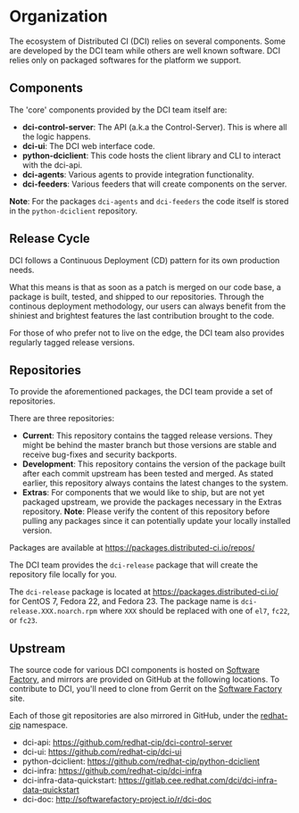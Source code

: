 # Organization

The ecosystem of Distributed CI (DCI) relies on several components. Some are developed by the DCI team while others are well known software. DCI relies only on packaged softwares for the platform we support.

## Components

The 'core' components provided by the DCI team itself are:

 * **dci-control-server**: The API (a.k.a the Control-Server). This is where all the logic happens.
 * **dci-ui**: The DCI web interface code.
 * **python-dciclient**: This code hosts the client library and CLI to interact with the dci-api.
 * **dci-agents**: Various agents to provide integration functionality.
 * **dci-feeders**: Various feeders that will create components on the server.

**Note**: For the packages `dci-agents` and `dci-feeders` the code itself is stored in the `python-dciclient` repository.

## Release Cycle

DCI follows a Continuous Deployment (CD) pattern for its own production needs.

What this means is that as soon as a patch is merged on our code base, a package is built, tested, and shipped to our repositories. Through the continous deployment methodology, our users can always benefit from the shiniest and brightest features the last contribution brought to the code.

For those of who prefer not to live on the edge, the DCI team also provides regularly tagged release versions.

## Repositories

To provide the aforementioned packages, the DCI team provide a set of repositories.

There are three repositories:

 * **Current**: This repository contains the tagged release versions. They might be behind the master branch but those versions are stable and receive bug-fixes and security backports.
 * **Development**: This repository contains the version of the package built after each commit upstream has been tested and merged. As stated earlier, this repository always contains the latest changes to the system.
 * **Extras**: For components that we would like to ship, but are not yet packaged upstream, we provide the packages necessary in the Extras repository. **Note**: Please verify the content of this repository before pulling any packages since it can potentially update your locally installed version.

Packages are available at <https://packages.distributed-ci.io/repos/>

The DCI team provides the `dci-release` package that will create the repository file locally for you.

The `dci-release` package is located at <https://packages.distributed-ci.io/> for CentOS 7, Fedora 22, and Fedora 23. The package name is `dci-release.XXX.noarch.rpm` where `XXX` should be replaced with one of `el7`, `fc22`, or `fc23`.

## Upstream

The source code for various DCI components is hosted on [Software Factory](http://softwarefactory-project.io/), and mirrors are provided on GitHub at the following locations. To contribute to DCI, you'll need to clone from Gerrit on the [Software Factory](http://softwarefactory-project.io/) site.

Each of those git repositories are also mirrored in GitHub, under the [redhat-cip](https://github.com/redhat-cip) namespace.

 * dci-api: <https://github.com/redhat-cip/dci-control-server>
 * dci-ui: <https://github.com/redhat-cip/dci-ui>
 * python-dciclient: <https://github.com/redhat-cip/python-dciclient>
 * dci-infra: <https://github.com/redhat-cip/dci-infra>
 * dci-infra-data-quickstart: <https://gitlab.cee.redhat.com/dci/dci-infra-data-quickstart>
 * dci-doc: <http://softwarefactory-project.io/r/dci-doc>


